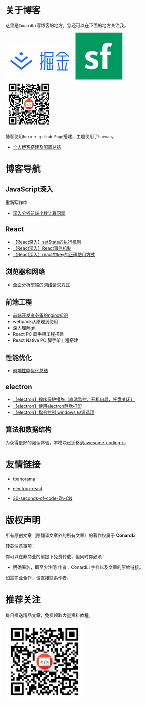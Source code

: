 # 关于博客

这里是`ConardLi`写博客的地方，您还可以在下面的地方关注我。


<a href="https://juejin.im/user/5bea27965188250edf4ad8b7" >
  <img src="./img/juejin.png"  width="220px" height="110px" /> 
</a>

<a href="https://segmentfault.com/u/conardli" class="item" >
  <img src="./img/segmentfault.jpg" width="150px" height="150px" />
</a>

<a href="https://mp.weixin.qq.com/s/dYZEHTgqvxGV7mL99JuxRQ" class="item" >
  <img src="./img/gongzhonghao.png" width="150"  height="150" />
</a>



博客使用`hexo + github Page`搭建，主题使用了`hueman`。

- [个人博客搭建及配置总结](#)


# 博客导航


## JavaScript深入

重新写作中...

- [深入分析前端小数计算问题]()


## React
- [【React深入】setState的执行机制](https://www.lisq.xyz/2019/03/06/%E3%80%90React%E6%B7%B1%E5%85%A5%E3%80%91setState%E7%9A%84%E6%89%A7%E8%A1%8C%E6%9C%BA%E5%88%B6/)
- [【React深入】React事件机制](https://www.lisq.xyz/2019/03/06/%E3%80%90React%E6%B7%B1%E5%85%A5%E3%80%91setState%E7%9A%84%E6%89%A7%E8%A1%8C%E6%9C%BA%E5%88%B6/)
- [【React深入】react中key的正确使用方式](https://www.lisq.xyz/2018/11/27/react%E4%B8%ADkey%E7%9A%84%E6%AD%A3%E7%A1%AE%E4%BD%BF%E7%94%A8%E6%96%B9%E5%BC%8F/)

## 浏览器和网络

- [全面分析前端的网络请求方式]()


## 前端工程

- [前端开发者必备的nginx知识](https://www.lisq.xyz/2019/03/12/%E5%89%8D%E7%AB%AF%E5%BC%80%E5%8F%91%E8%80%85%E5%BF%85%E5%A4%87%E7%9A%84nginx%E7%9F%A5%E8%AF%86/)
- webpack从原理到使用
- 深入理解git
- React PC 脚手架工程搭建
- React Native PC 脚手架工程搭建

## 性能优化

- [前端性能优化总结]()

## electron

- [【electron】程序保护措施（崩溃监控，开机自启，托盘关闭）](https://www.lisq.xyz/2018/11/07/electron%E7%A8%8B%E5%BA%8F%E4%BF%9D%E6%8A%A4%E6%8E%AA%E6%96%BD%EF%BC%88%E5%B4%A9%E6%BA%83%E7%9B%91%E6%8E%A7%EF%BC%8C%E5%BC%80%E6%9C%BA%E8%87%AA%E5%90%AF%EF%BC%8C%E6%89%98%E7%9B%98%E5%85%B3%E9%97%AD%EF%BC%89/)
- [【electron】使用electron静默打印](https://www.lisq.xyz/2018/11/01/%E4%BD%BF%E7%94%A8electron%E9%9D%99%E9%BB%98%E6%89%93%E5%8D%B0/)
- [【electron】指令控制 windows 电源选项](https://www.lisq.xyz/2018/12/17/%E6%8C%87%E4%BB%A4%E6%8E%A7%E5%88%B6-windows-%E7%94%B5%E6%BA%90%E9%80%89%E9%A1%B9/)


## 算法和数据结构

为获得更好的阅读体验，本模块已迁移到[awesome-coding-js](https://github.com/ConardLi/awesome-coding-js)



# 友情链接

- [tpanorama](https://github.com/ConardLi/tpanorama)

- [electron-react](https://github.com/ConardLi/electron-react)

- [30-seconds-of-code-Zh-CN](https://github.com/ConardLi/30-seconds-of-code-Zh-CN)



# 版权声明

所有原创文章（除翻译文章外的所有文章）的著作权属于 **ConardLi**

转载注意事项：

你可以在非商业的前提下免费转载，但同时你必须：

- 明确署名，即至少注明 作者：ConardLi 字样以及文章的原始链接。

如需商业合作，请直接联系作者。

# 推荐关注

每日推送精品文章，免费领取大量资料教程。

 <img src="./img/gongzhonghao.png"  width="250"  height="250" />
